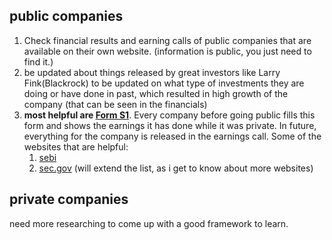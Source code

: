 ## public companies
1. Check financial results and earning calls of public companies that are available on their own website. (information is public, you just need to find it.)
2. be updated about things released by great investors like Larry Fink(Blackrock) to be updated on what type of investments they are doing or have done in past, which resulted in high growth of the company (that can be seen in the financials)
3. **most helpful are [Form S1](sec.gov)**. Every company before going public fills this form and shows the earnings it has done while it was private. In future, everything for the company is released in the earnings call. Some of the websites that are helpful:
	1. [sebi](https://sebi.gov.in)
	2. [sec.gov](https://sec.gov)
	(will extend the list, as i get to know about more websites)
## private companies
need more researching to come up with a good framework to learn.